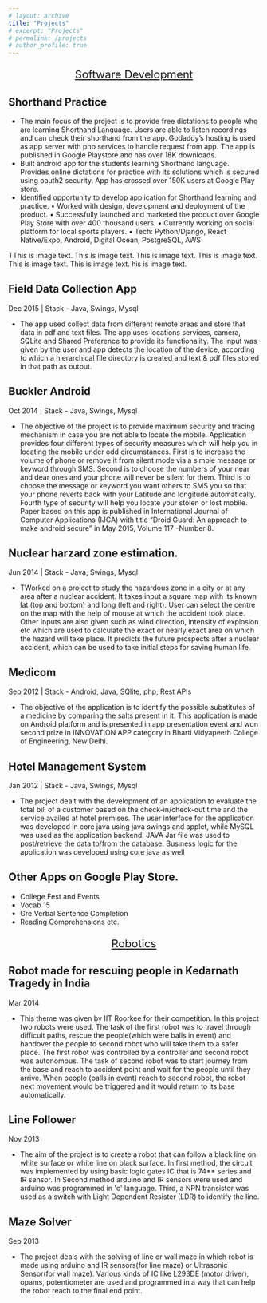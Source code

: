 ```yaml
---
# layout: archive
title: "Projects"
# excerpt: "Projects"
# permalink: /projects
# author_profile: true
---
```


<p style="text-align:center;font-size:22px;"><u>Software Development</u></p>






Shorthand Practice 
------
* The main focus of the project is to provide free dictations to people who are learning Shorthand Language. Users are able to listen recordings and can check their shorthand from the app. Godaddy’s hosting is used as app server with php services to handle request from app. The app is published in Google Playstore and has over 18K downloads.
* Built android app for the students learning Shorthand language. Provides online dictations for practice with its solutions which is secured using oauth2 security. App has crossed over 150K users at Google Play store.
* Identified opportunity to develop application for Shorthand learning and practice.
• Worked with design, development and deployment of the product.
• Successfully launched and marketed the product over Google Play Store with over 400 thousand users.
• Currently working on social platform for local sports players.
• Tech: Python/Django, React Native/Expo, Android, Digital Ocean, PostgreSQL, AWS


TThis is image text. This is image text. This is image text. This is image text. This is image text. This is image text. his is image text. 

Field Data Collection App 
------
Dec 2015 | Stack - Java, Swings, Mysql 
* The app used collect data from different remote areas and store that data in pdf and text files. The app uses locations services, camera, SQLite and Shared Preference to provide its functionality. The input was given by the user and app detects the location of the device, according to which a hierarchical file directory is created and text & pdf files stored in that path as output.

Buckler Android
------
Oct 2014 | Stack - Java, Swings, Mysql 
* The objective of the project is to provide maximum security and tracing mechanism in case you are not able to locate the mobile. Application provides four different types of security measures which will help you in locating the mobile under odd circumstances. First is to increase the volume of phone or remove it from silent mode via a simple message or keyword through SMS. Second is to choose the numbers of your near and dear ones and your phone will never be silent for them. Third is to choose the message or keyword you want others to SMS you so that your phone reverts back with your Latitude and longitude automatically. Fourth type of security will help you locate your stolen or lost mobile. Paper based on this app is published in International Journal of Computer Applications (IJCA) with title “Droid Guard: An approach to make android secure” in May 2015, Volume 117 –Number 8.

Nuclear harzard zone estimation.
------
Jun 2014 | Stack - Java, Swings, Mysql 
* TWorked on a project to study the hazardous zone in a city or at any area after a nuclear accident. It takes input a square map with its known lat (top and bottom) and long (left and right). User can select the centre on the map with the help of mouse at which the accident took place. Other inputs are also given such as wind direction, intensity of explosion etc which are used to calculate the exact or nearly exact area on which the hazard will take place. It predicts the future prospects after a nuclear accident, which can be used to take initial steps for saving human life.

Medicom
------
Sep 2012 | Stack - Android, Java, SQlite, php, Rest APIs
* The objective of the application is to identify the possible substitutes of a medicine by comparing the salts present in it. This application is made on Android platform and is presented in app presentation event and won second prize in INNOVATION APP category in Bharti Vidyapeeth College of Engineering, New Delhi.

Hotel Management System
------
Jan 2012 | Stack - Java, Swings, Mysql 
* The project dealt with the development of an application to evaluate the total bill of a customer based on the check-in/check-out time and the service availed at hotel premises. The user interface for the application was developed in core java using java swings and applet, while MySQL was used as the application backend. JAVA Jar file was used to post/retrieve the data to/from the database. Business logic for the application was developed using core java as well

Other Apps on Google Play Store.
------
* College Fest and Events
* Vocab 15
* Gre Verbal Sentence Completion
* Reading Comprehensions etc.

<p style="text-align:center;font-size:22px;"><u>Robotics</u></p>

Robot made for rescuing people in Kedarnath Tragedy in India
------
Mar 2014 
* This theme was given by IIT Roorkee for their competition. In this project two robots were used. The task of the first robot was to travel through difficult paths, rescue the people(which were balls in event) and handover the people to second robot who will take them to a safer place. The first robot was controlled by a controller and second robot was autonomous. The task of second robot was to start journey from the base and reach to accident point and wait for the people until they arrive. When people (balls in event) reach to second robot, the robot next movement would be triggered and it would return to its base automatically.

Line Follower 
------
Nov 2013 
* The aim of the project is to create a robot that can follow a black line on white surface or white line on black surface. In first method, the circuit was implemented by using basic logic gates IC that is 74** series and IR sensor. In Second method arduino and IR sensors were used and arduino was programmed in 'c' language. Third, a NPN transistor was used as a switch with Light Dependent Resister (LDR) to identify the line.

Maze Solver
------
Sep 2013  
* The project deals with the solving of line or wall maze in which robot is made using arduino and IR sensors(for line maze) or Ultrasonic Sensor(for wall maze). Various kinds of IC like L293DE (motor driver), opams, potentiometer are used and programmed in a way that can help the robot reach to the final end point.